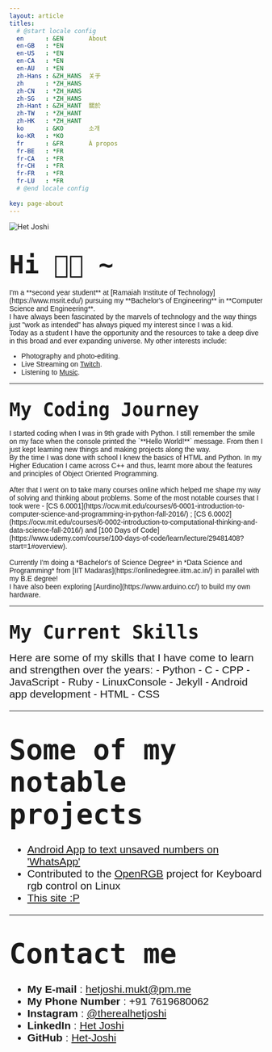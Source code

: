```yaml
---
layout: article
titles:
  # @start locale config
  en      : &EN       About
  en-GB   : *EN
  en-US   : *EN
  en-CA   : *EN
  en-AU   : *EN
  zh-Hans : &ZH_HANS  关于
  zh      : *ZH_HANS
  zh-CN   : *ZH_HANS
  zh-SG   : *ZH_HANS
  zh-Hant : &ZH_HANT  關於
  zh-TW   : *ZH_HANT
  zh-HK   : *ZH_HANT
  ko      : &KO       소개
  ko-KR   : *KO
  fr      : &FR       À propos
  fr-BE   : *FR
  fr-CA   : *FR
  fr-CH   : *FR
  fr-FR   : *FR
  fr-LU   : *FR
  # @end locale config
  
key: page-about
---
```

<link rel="preconnect" href="https://fonts.googleapis.com">
<link rel="preconnect" href="https://fonts.gstatic.com" crossorigin>
<link href="https://fonts.googleapis.com/css2?family=Roboto+Mono:wght@500&display=swap" rel="stylesheet">
<link rel="preconnect" href="https://fonts.googleapis.com">
<link rel="preconnect" href="https://fonts.gstatic.com" crossorigin>
<link href="https://fonts.googleapis.com/css2?family=Ubuntu:wght@500&display=swap" rel="stylesheet">

![Het Joshi](https://user-images.githubusercontent.com/96608251/189712835-cf028417-6ac1-4e49-b4c5-bd98bf0ca61a.png)

# <span style="font-family:Monospace; font-size:1.75em;"> [](https://github.com/Het-Joshi/blog/blob/main/about.md#-hi--) Hi 👋🏾 ~
<span style="font-size:1em; font-family: 'Ubuntu', sans-serif;"> 
  I'm a **second year student** at [Ramaiah Institute of Technology](https://www.msrit.edu/) pursuing my **Bachelor's of Engineering** in **Computer Science and Engineering**.
  <br>
  I have always been fascinated by the marvels of technology and the way things just "work as intended" has always piqued my interest since I was a kid.     <br>
  Today as a student I have the opportunity and the resources to take a deep dive in this broad and ever expanding universe.
  My other interests include: 
  
  - <span style="font-size:1em; font-family: 'Ubuntu', sans-serif;"> Photography and photo-editing.
  - <span style="font-size:1em; font-family: 'Ubuntu', sans-serif;"> Live Streaming on [Twitch](https://www.twitch.tv/hetstorm/about).
  - <span style="font-size:1em; font-family: 'Ubuntu', sans-serif;"> Listening to [Music](https://open.spotify.com/user/736tls537c5wkdxh0kst9i4hk?si=901de2e3d9924705).

---
  
## <span style="font-family:Monospace; font-size:1.75em;"> My Coding Journey
<span style="font-size:1em; font-family: 'Ubuntu', sans-serif;">
  I started coding when I was in 9th grade with Python. I still remember the smile on my face when the console printed the `**Hello World!**` message. From then I just kept learning new things and making projects along the way.<br>
	 By the time I was done with school I knew the basics of HTML and Python. In my Higher Education I came across C++ and thus, learnt more about the features and principles of Object Oriented Programming.<br><br>
	 After that I went on to take many courses online which helped me shape my way of solving and thinking about problems. Some of the most notable courses that I took were - [CS 6.0001](https://ocw.mit.edu/courses/6-0001-introduction-to-computer-science-and-programming-in-python-fall-2016/) ; [CS 6.0002](https://ocw.mit.edu/courses/6-0002-introduction-to-computational-thinking-and-data-science-fall-2016/) and [100 Days of Code](https://www.udemy.com/course/100-days-of-code/learn/lecture/29481408?start=1#overview).<br><br>
	 Currently I'm doing a *Bachelor's of Science Degree* in *Data Science and Programming* from [IIT Madaras](https://onlinedegree.iitm.ac.in/) in parallel with my B.E degree!<br>
	 I have also been exploring [Aurdino](https://www.arduino.cc/) to build my own hardware.

---

## <span style="font-family:Monospace; font-size:1.75em;"> My Current Skills
  <span style="font-size:1.5em; font-family: 'Ubuntu', sans-serif;"> 
  Here are some of my skills that I have come to learn and strengthen over the years:
  - <span style="font-size:1em; font-family: 'Ubuntu', sans-serif;"> Python 
  - <span style="font-size:1em; font-family: 'Ubuntu', sans-serif;"> C
  - <span style="font-size:1em; font-family: 'Ubuntu', sans-serif;"> CPP
  - <span style="font-size:1em; font-family: 'Ubuntu', sans-serif;"> JavaScript
  - <span style="font-size:1em; font-family: 'Ubuntu', sans-serif;"> Ruby
  - <span style="font-size:1em; font-family: 'Ubuntu', sans-serif;"> LinuxConsole
  - <span style="font-size:1em; font-family: 'Ubuntu', sans-serif;"> Jekyll
  - <span style="font-size:1em; font-family: 'Ubuntu', sans-serif;"> Android app development
  - <span style="font-size:1em; font-family: 'Ubuntu', sans-serif;"> HTML
  - <span style="font-size:1em; font-family: 'Ubuntu', sans-serif;"> CSS

---

## <span style="font-family:Monospace; font-size:1.75em;"> Some of my notable projects
  - <span style="font-size:1em; font-family: 'Ubuntu', sans-serif;"> [Android App to text unsaved numbers on 'WhatsApp'](https://github.com/Het-Joshi/WhatsappUnsaved)
  - <span style="font-size:1em; font-family: 'Ubuntu', sans-serif;"> Contributed to the [OpenRGB](https://openrgb.org/) project for Keyboard rgb control on Linux
  - <span style="font-size:1em; font-family: 'Ubuntu', sans-serif;"> [This site :P](https://github.com/Het-Joshi/blog)

---

## <span style="font-family:Monospace; font-size:1.75em;"> Contact me
  - <span style="font-size:1em; font-family: 'Ubuntu', sans-serif;">**My E-mail** : [hetjoshi.mukt@pm.me](mailto:hetjoshi.mukt@pm.me)
  - <span style="font-size:1em; font-family: 'Ubuntu', sans-serif;">**My Phone Number** : +91 7619680062
  - <span style="font-size:1em; font-family: 'Ubuntu', sans-serif;">**Instagram** : [@therealhetjoshi](https://www.instagram.com/therealhetjoshi/)
  - <span style="font-size:1em; font-family: 'Ubuntu', sans-serif;">**LinkedIn** : [Het Joshi](https://www.linkedin.com/in/hetjoshi/)
  - <span style="font-size:1em; font-family: 'Ubuntu', sans-serif;">**GitHub** : [Het-Joshi](https://github.com/Het-Joshi)
